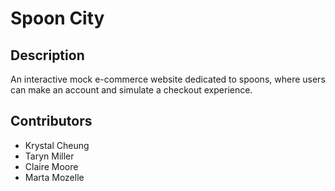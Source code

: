 # Spoon City

## Description

An interactive mock e-commerce website dedicated to spoons, where users can make an account and simulate a checkout experience.

## Contributors

* Krystal Cheung
* Taryn Miller
* Claire Moore
* Marta Mozelle
